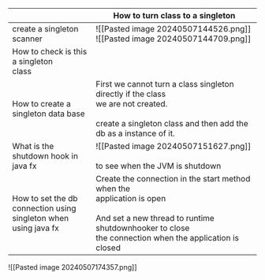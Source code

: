 
|                                                                            | How to turn class to a singleton                                                                                                                                                                                                                                                                                                                                                                                                                                                                                             |
| -------------------------------------------------------------------------- | ---------------------------------------------------------------------------------------------------------------------------------------------------------------------------------------------------------------------------------------------------------------------------------------------------------------------------------------------------------------------------------------------------------------------------------------------------------------------------------------------------------------------------- |
| create a singleton<br>scanner                                              | ![[Pasted image 20240507144526.png]]<br>![[Pasted image 20240507144709.png]]<br>                                                                                                                                                                                                                                                                                                                                                                                                                                             |
| How to check is this a singleton<br>class                                  |                                                                                                                                                                                                                                                                                                                                                                                                                                                                                                                              |
| How to create a <br>singleton data base                                    | First we cannot turn a class singleton directly if the class <br>we are not created.<br><br>create a singleton class and then add the db as a instance of it.                                                                                                                                                                                                                                                                                                                                                                |
| What is the shutdown hook in<br>java fx                                    | ![[Pasted image 20240507151627.png]]<br><br>to see when the JVM is shutdown                                                                                                                                                                                                                                                                                                                                                                                                                                                  |
| How to set the db<br>connection using <br>singleton when <br>using java fx | Create the connection in the start method when the <br>application is open<br><br>And set a new thread to runtime shutdownhooker to close <br>the connection when the application is closed                                                                                                                                                                                                                                                                                                                                  |


![[Pasted image 20240507174357.png]]


|                                                                |                                                                                                                                                                                                                                 |
| -------------------------------------------------------------- | ------------------------------------------------------------------------------------------------------------------------------------------------------------------------------------------------------------------------------- |

